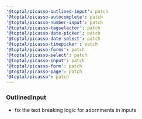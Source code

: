 ```yaml
---
'@toptal/picasso-outlined-input': patch
'@toptal/picasso-autocomplete': patch
'@toptal/picasso-number-input': patch
'@toptal/picasso-tagselector': patch
'@toptal/picasso-date-picker': patch
'@toptal/picasso-date-select': patch
'@toptal/picasso-timepicker': patch
'@toptal/picasso-forms': patch
'@toptal/picasso-select': patch
'@toptal/picasso-input': patch
'@toptal/picasso-form': patch
'@toptal/picasso-page': patch
'@toptal/picasso': patch
---
```


### OutlinedInput

- fix the text breaking logic for adornments in inputs

